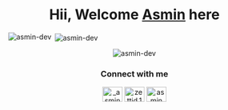 <h1 align="center">Hii, <b>Welcome</b> <a href="https://instagram.com/iniasmin_" target="_blank">Asmin</a> here</h1>

<p><img align="left" src="https://github-readme-stats.vercel.app/api/top-langs?username=asmindev&show_icons=true&locale=en&layout=compact" alt="asmin-dev" /></p>

<p>&nbsp;<img align="center" src="https://github-readme-stats.vercel.app/api?username=asmindev&show_icons=true&locale=en" alt="asmin-dev" /></p>
<p align="center"> <img src="https://komarev.com/ghpvc/?username=asmindev&label=Profile%20views&color=0e75b6&style=flat" alt="asmin-dev" /> </p>



<h3 align="center">Connect with me</h3>
<p align="center">
<a href="https://twitter.com/iniasmin_" target="blank"><img align="center" src="https://cdn.jsdelivr.net/npm/simple-icons@3.0.1/icons/twitter.svg" alt="_asmin19" height="30" width="40" /></a>
<a href="https://fb.com/zettid.1" target="blank"><img align="center" src="https://cdn.jsdelivr.net/npm/simple-icons@3.0.1/icons/facebook.svg" alt="zettid.1" height="30" width="40" /></a>
<a href="https://www.leetcode.com/asmindev" target="blank"><img align="center" src="https://cdn.jsdelivr.net/npm/simple-icons@3.0.1/icons/leetcode.svg" alt="asmin dev" height="30" width="40" /></a>
</p>
